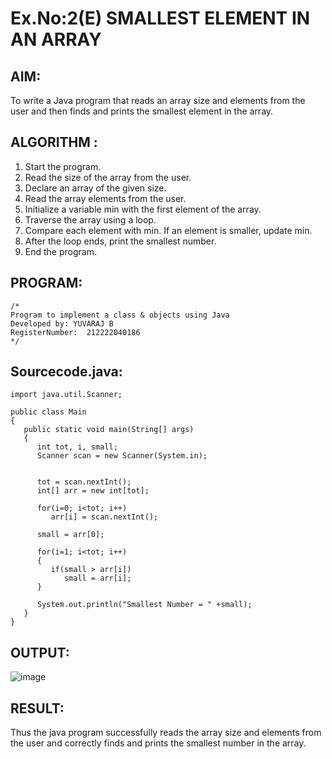 # Ex.No:2(E) SMALLEST ELEMENT IN AN ARRAY

## AIM:

To write a Java program that reads an array size and elements from the user and then finds and prints the smallest element in the array.

## ALGORITHM :

1. Start the program.
2. Read the size of the array from the user.
3. Declare an array of the given size.
4. Read the array elements from the user.
5. Initialize a variable min with the first element of the array.
6. Traverse the array using a loop.
7. Compare each element with min. If an element is smaller, update min.
8. After the loop ends, print the smallest number.
9. End the program.

## PROGRAM:

```
/*
Program to implement a class & objects using Java
Developed by: YUVARAJ B
RegisterNumber:  212222040186
*/
```

## Sourcecode.java:

```
import java.util.Scanner;

public class Main
{
   public static void main(String[] args)
   {
      int tot, i, small;
      Scanner scan = new Scanner(System.in);


      tot = scan.nextInt();
      int[] arr = new int[tot];

      for(i=0; i<tot; i++)
         arr[i] = scan.nextInt();

      small = arr[0];

      for(i=1; i<tot; i++)
      {
         if(small > arr[i])
            small = arr[i];
      }

      System.out.println("Smallest Number = " +small);
   }
}
```

## OUTPUT:

![image](https://github.com/user-attachments/assets/07741a52-159c-4108-a586-34b4b513687d)

## RESULT:

Thus the java program successfully reads the array size and elements from the user and correctly finds and prints the smallest number in the array.
